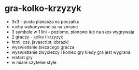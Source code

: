 # gra-kolko-krzyzyk

- 3x3 - pusta planasza na poczatku
- ruchy wykonywane sa na zmiane
- 3 symbole w 1 lini - poziomo, pionowo lub na skos wygrywaja
- 2 graczy - kolko i krzyzyk
- html, css, javascript, obrazki
- wyswietlanie biezacego gracza
- wyswietlanie zwyciezcy i koniec gry kiedy gra jest wygrana
- restart gry
- w miare czytelne style
